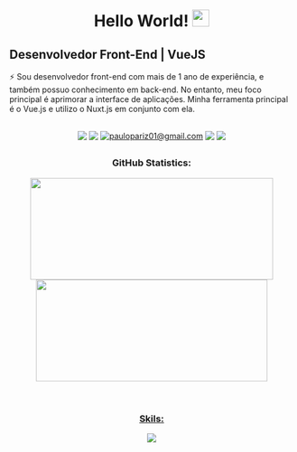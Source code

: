 

<h1 align="center">Hello World!
  <img src="https://raw.githubusercontent.com/iampavangandhi/iampavangandhi/master/gifs/Hi.gif" 
         width="30px">
</h1>

## Desenvolvedor Front-End | VueJS

   ⚡ Sou desenvolvedor front-end com mais de 1 ano de experiência, e também possuo conhecimento em back-end. No entanto, meu foco principal é aprimorar a interface de aplicações. Minha ferramenta principal é o Vue.js e utilizo o Nuxt.js em conjunto com ela.
    
 

<div display: "flex" align="center"><br>
<h3Contact: </h3
<!--Portfólio -->
 <a href="https://paulopariz.vercel.app/" target="_blank"><img src="https://img.shields.io/badge/Portfólio-000000?style=for-the-badge&logo=logoColor=7F3ACE" style="vertical-align:top"></a>
<!-- Linkedin -->
  <a href="https://www.linkedin.com/in/paulopariz/" target="_blank"><img src="https://img.shields.io/badge/LinkedIn-000000?style=for-the-badge&logo=linkedin&logoColor=7F3ACE" target="_blank" style="vertical-align:top"></a> 
  <!-- gmail -->
  <a href = "https://mail.google.com/mail/u/0/?fs=1&tf=cm&source=mailto&to=paulopariz01@gmail.com"><img title="paulopariz01@gmail.com" src="https://img.shields.io/badge/Gmail-000000?style=for-the-badge&logo=gmail&logoColor=7F3ACE" style="vertical-align:top"></a>
<!-- instagram -->
  <a href="https://www.instagram.com/parizpaulo_/" target="_blank"><img src="https://img.shields.io/badge/Instagram-000000?style=for-the-badge&logo=instagram&logoColor=7F3ACE" style="vertical-align:top"></a>
<!-- whatsapp -->
 <a href="https://api.whatsapp.com/send?phone=5544999575376" target="_blank"><img src="https://img.shields.io/badge/WhatsApp-000000?style=for-the-badge&logo=whatsapp&logoColor=7F3ACE" style="vertical-align:top"></a>
  
##

 
 
 <div align="center" >

  <h3>GitHub Statistics:</h3>
  <a href="https://github.com/paulopariz">
    
  <img height="180em" width="430px" src="https://streak-stats.demolab.com?user=paulopariz&theme=midnight-purple&hide_border=true&date_format=j%20M%5B%20Y%5D&hide_longest_streak=true"/>
  <img height="180em" src="https://github-readme-stats.vercel.app/api/top-langs/?username=paulopariz&layout=compact&langs_count=8&theme=midnight-purple&hide_border=true" width="410px"/>
  
 </div>

 
 <br>
 
 # 
<h3 align="center">Skils:</h3>
  
<p align="center">
  <a href="https://skillicons.dev">
    <img src="https://skillicons.dev/icons?i=html,css,js,vue,php,laravel,git,bootstrap,tailwind,sass" />
  </a>
</p>
    
 

  
